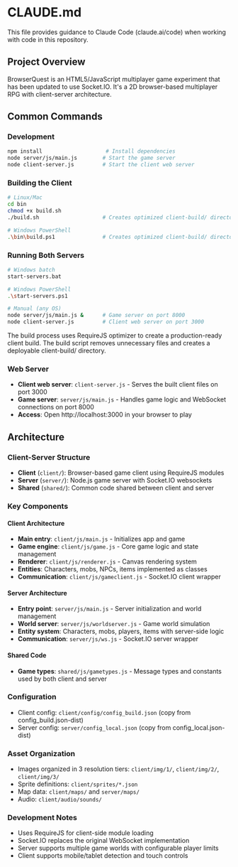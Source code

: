# CLAUDE.md

This file provides guidance to Claude Code (claude.ai/code) when working with code in this repository.

## Project Overview

BrowserQuest is an HTML5/JavaScript multiplayer game experiment that has been updated to use Socket.IO. It's a 2D browser-based multiplayer RPG with client-server architecture.

## Common Commands

### Development
```bash
npm install                    # Install dependencies
node server/js/main.js        # Start the game server
node client-server.js         # Start the client web server
```

### Building the Client
```bash
# Linux/Mac
cd bin
chmod +x build.sh
./build.sh                    # Creates optimized client-build/ directory

# Windows PowerShell
.\bin\build.ps1               # Creates optimized client-build/ directory
```

### Running Both Servers
```bash
# Windows batch
start-servers.bat

# Windows PowerShell  
.\start-servers.ps1

# Manual (any OS)
node server/js/main.js &      # Game server on port 8000
node client-server.js         # Client web server on port 3000
```

The build process uses RequireJS optimizer to create a production-ready client build. The build script removes unnecessary files and creates a deployable client-build/ directory.

### Web Server
- **Client web server**: `client-server.js` - Serves the built client files on port 3000
- **Game server**: `server/js/main.js` - Handles game logic and WebSocket connections on port 8000
- **Access**: Open http://localhost:3000 in your browser to play

## Architecture

### Client-Server Structure
- **Client** (`client/`): Browser-based game client using RequireJS modules
- **Server** (`server/`): Node.js game server with Socket.IO websockets  
- **Shared** (`shared/`): Common code shared between client and server

### Key Components

#### Client Architecture
- **Main entry**: `client/js/main.js` - Initializes app and game
- **Game engine**: `client/js/game.js` - Core game logic and state management
- **Renderer**: `client/js/renderer.js` - Canvas rendering system
- **Entities**: Characters, mobs, NPCs, items implemented as classes
- **Communication**: `client/js/gameclient.js` - Socket.IO client wrapper

#### Server Architecture  
- **Entry point**: `server/js/main.js` - Server initialization and world management
- **World server**: `server/js/worldserver.js` - Game world simulation
- **Entity system**: Characters, mobs, players, items with server-side logic
- **Communication**: `server/js/ws.js` - Socket.IO server wrapper

#### Shared Code
- **Game types**: `shared/js/gametypes.js` - Message types and constants used by both client and server

### Configuration
- Client config: `client/config/config_build.json` (copy from config_build.json-dist)
- Server config: `server/config_local.json` (copy from config_local.json-dist)

### Asset Organization
- Images organized in 3 resolution tiers: `client/img/1/`, `client/img/2/`, `client/img/3/`  
- Sprite definitions: `client/sprites/*.json`
- Map data: `client/maps/` and `server/maps/`
- Audio: `client/audio/sounds/`

### Development Notes
- Uses RequireJS for client-side module loading
- Socket.IO replaces the original WebSocket implementation
- Server supports multiple game worlds with configurable player limits
- Client supports mobile/tablet detection and touch controls